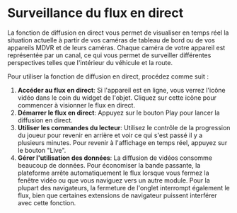 # Surveillance du flux en direct

La fonction de diffusion en direct vous permet de visualiser en temps réel la situation actuelle à partir de vos caméras de tableau de bord ou de vos appareils MDVR et de leurs caméras. Chaque caméra de votre appareil est représentée par un canal, ce qui vous permet de surveiller différentes perspectives telles que l'intérieur du véhicule et la route.

Pour utiliser la fonction de diffusion en direct, procédez comme suit :

1. **Accéder au flux en direct**: Si l'appareil est en ligne, vous verrez l'icône vidéo dans le coin du widget de l'objet. Cliquez sur cette icône pour commencer à visionner le flux en direct.
2. **Démarrer le flux en direct**: Appuyez sur le bouton Play pour lancer la diffusion en direct.
3. **Utiliser les commandes du lecteur**: Utilisez le contrôle de la progression du joueur pour revenir en arrière et voir ce qui s'est passé il y a plusieurs minutes. Pour revenir à l'affichage en temps réel, appuyez sur le bouton "Live".
4. **Gérer l'utilisation des données**: La diffusion de vidéos consomme beaucoup de données. Pour économiser la bande passante, la plateforme arrête automatiquement le flux lorsque vous fermez la fenêtre vidéo ou que vous naviguez vers un autre module. Pour la plupart des navigateurs, la fermeture de l'onglet interrompt également le flux, bien que certaines extensions de navigateur puissent interférer avec cette fonction.